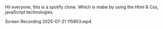 Hii everyone, this is a spotify clone. Which is mabe by using the Html & Css, javaScript technologies.


Screen Recording 2025-07-21 115853.mp4

